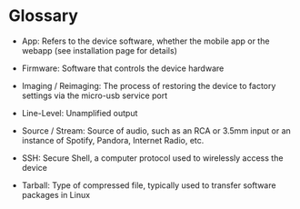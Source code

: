 # Glossary

- App: Refers to the device software, whether the mobile app or the webapp (see installation page for details)

- Firmware: Software that controls the device hardware

- Imaging / Reimaging: The process of restoring the device to factory settings via the micro-usb service port

- Line-Level: Unamplified output

- Source / Stream: Source of audio, such as an RCA or 3.5mm input or an instance of Spotify, Pandora, Internet Radio, etc.

- SSH: Secure Shell, a computer protocol used to wirelessly access the device

- Tarball: Type of compressed file, typically used to transfer software packages in Linux

